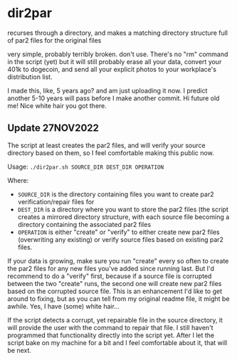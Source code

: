 # dir2par
recurses through a directory, and makes a matching directory structure full of par2 files for the original files

very simple, probably terribly broken. don't use. There's no "rm" command in the script (yet) but it will still probably erase all your data, convert your 401k to dogecoin, and send all your explicit photos to your workplace's distribution list. 

I made this, like, 5 years ago? and am just uploading it now. I predict another 5-10 years will pass before I make another commit. Hi future old me! Nice white hair you got there. 

## Update 27NOV2022
The script at least creates the par2 files, and will verify your source directory based on them, so I feel comfortable making this public now. 

Usage: `./dir2par.sh SOURCE_DIR DEST_DIR OPERATION`

Where: 
* `SOURCE_DIR` is the directory containing files you want to create par2 verification/repair files for
* `DEST_DIR` is a directory where you want to store the par2 files (the script creates a mirrored directory structure, with each source file becoming a directory containing the associated par2 files
* `OPERATION` is either "create" or "verify" to either create new par2 files (overwriting any existing) or verify source files based on existing par2 files.

If your data is growing, make sure you run "create" every so often to create the par2 files for any new files you've added since running last. But I'd recommend to do a "verify" first, because if a source file is corrupted between the two "create" runs, the second one will create new par2 files based on the corrupted source file. This is an enhancement I'd like to get around to fixing, but as you can tell from my original readme file, it might be awhile. Yes, I have (some) white hair...

If the script detects a corrupt, yet repairable file in the source directory, it will provide the user with the command to repair that file. I still haven't programmed that functionality directly into the script yet. After I let the script bake on my machine for a bit and I feel comfortable about it, that will be next.

